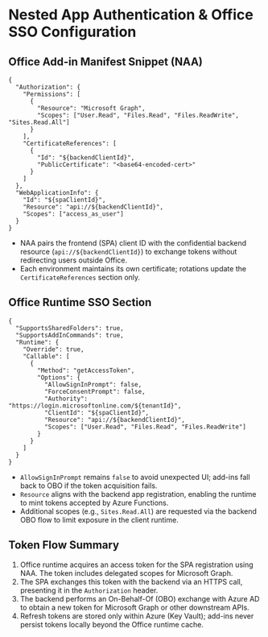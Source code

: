 # Nested App Authentication & Office SSO Configuration

## Office Add-in Manifest Snippet (NAA)

```jsonc
{
  "Authorization": {
    "Permissions": [
      {
        "Resource": "Microsoft Graph",
        "Scopes": ["User.Read", "Files.Read", "Files.ReadWrite", "Sites.Read.All"]
      }
    ],
    "CertificateReferences": [
      {
        "Id": "${backendClientId}",
        "PublicCertificate": "<base64-encoded-cert>"
      }
    ]
  },
  "WebApplicationInfo": {
    "Id": "${spaClientId}",
    "Resource": "api://${backendClientId}",
    "Scopes": ["access_as_user"]
  }
}
```

- NAA pairs the frontend (SPA) client ID with the confidential backend resource (`api://${backendClientId}`) to exchange tokens without redirecting users outside Office.
- Each environment maintains its own certificate; rotations update the `CertificateReferences` section only.

## Office Runtime SSO Section

```jsonc
{
  "SupportsSharedFolders": true,
  "SupportsAddInCommands": true,
  "Runtime": {
    "Override": true,
    "Callable": [
      {
        "Method": "getAccessToken",
        "Options": {
          "AllowSignInPrompt": false,
          "ForceConsentPrompt": false,
          "Authority": "https://login.microsoftonline.com/${tenantId}",
          "ClientId": "${spaClientId}",
          "Resource": "api://${backendClientId}",
          "Scopes": ["User.Read", "Files.Read", "Files.ReadWrite"]
        }
      }
    ]
  }
}
```

- `AllowSignInPrompt` remains `false` to avoid unexpected UI; add-ins fall back to OBO if the token acquisition fails.
- `Resource` aligns with the backend app registration, enabling the runtime to mint tokens accepted by Azure Functions.
- Additional scopes (e.g., `Sites.Read.All`) are requested via the backend OBO flow to limit exposure in the client runtime.

## Token Flow Summary

1. Office runtime acquires an access token for the SPA registration using NAA. The token includes delegated scopes for Microsoft Graph.
2. The SPA exchanges this token with the backend via an HTTPS call, presenting it in the `Authorization` header.
3. The backend performs an On-Behalf-Of (OBO) exchange with Azure AD to obtain a new token for Microsoft Graph or other downstream APIs.
4. Refresh tokens are stored only within Azure (Key Vault); add-ins never persist tokens locally beyond the Office runtime cache.
